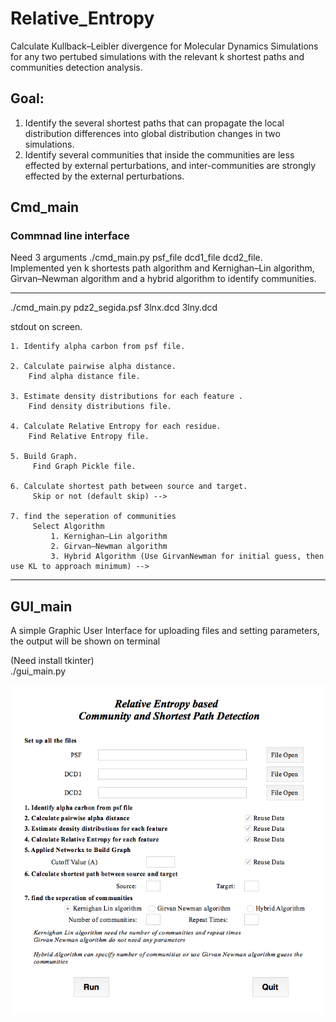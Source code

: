 # Relative_Entropy
Calculate Kullback–Leibler divergence for Molecular Dynamics Simulations for any two pertubed simulations with the relevant k shortest paths and communities detection analysis.

## Goal:
1. Identify the several shortest paths that can propagate the local distribution differences into global distribution changes in two simulations.  
2. Identify several communities that inside the communities are less effected by external perturbations, and inter-communities are strongly effected by the external perturbations. 

## Cmd_main  
### Commnad line interface  
Need 3 arguments ./cmd_main.py psf_file dcd1_file dcd2_file.    
Implemented yen k shortests path algorithm and Kernighan–Lin algorithm, Girvan–Newman algorithm and a hybrid algorithm to identify communities.    

------
./cmd_main.py pdz2_segida.psf 3lnx.dcd 3lny.dcd

stdout on screen.   

	1. Identify alpha carbon from psf file.    
	
	2. Calculate pairwise alpha distance.  
		Find alpha distance file.  

	3. Estimate density distributions for each feature . 
		Find density distributions file.   

	4. Calculate Relative Entropy for each residue.  
		Find Relative Entropy file.  

	5. Build Graph.  
		 Find Graph Pickle file.  

	6. Calculate shortest path between source and target.  
		 Skip or not (default skip) -->  

	7. find the seperation of communities   
		 Select Algorithm    
			 1. Kernighan–Lin algorithm   
			 2. Girvan–Newman algorithm   
			 3. Hybrid Algorithm (Use GirvanNewman for initial guess, then use KL to approach minimum) -->   
------

## GUI_main
A simple Graphic User Interface for uploading files and setting parameters, the output will be shown on terminal  

(Need install tkinter)  
./gui_main.py   
 
![Gui](gui_main.png)  

